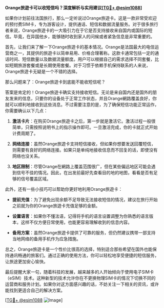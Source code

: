 **Orange旅遊卡可以收短信吗？深度解析与实用建议[[TG💪+ @esim1088](https://t.me/s/esim1088)]**

如果你计划前往法国旅行，那么一定听说过Orange旅遊卡。这是一款非常受欢迎的预付费SIM卡，专为游客设计，提供通话、短信和数据流量服务。对于很多旅行者来说，Orange旅遊卡的一大吸引力在于它是否支持接收来自国内或国际的短信。毕竟，在异国他乡，能够随时收到家人的问候或者紧急信息是非常重要的。

首先，让我们来了解一下Orange旅遊卡的基本情况。Orange是法国最大的电信运营商之一，其提供的旅遊卡以简单易用、价格合理著称。这款卡通常包括一定的通话时间、短信数量以及数据流量额度。用户可以根据自己的需求选择不同套餐，比如短期旅游套餐或是长期使用套餐。对于习惯于依赖手机保持联系的人来说，Orange旅遊卡无疑是一个不错的选择。

那么问题来了：Orange旅遊卡到底能不能收短信呢？

答案是肯定的！Orange旅遊卡确实支持接收短信。无论是来自国内还是国外的朋友发来的信息，只要你的设备处于正常工作状态，并且Orange網路覆盖良好，你就可以顺利地接收到这些消息。不过需要注意的是，为了确保短信功能正常运作，你需要确认以下几点：

1. **激活卡片**：在购买Orange旅遊卡之后，第一步就是激活它。激活过程一般很简单，只需按照说明书上的指示操作即可。一旦激活完成，你的卡就正式开始计费周期了。

2. **网络连接**：虽然Orange旅遊卡支持短信接收，但如果你想要发送回覆短信，则需要有良好的网络连接。如果只是单纯地接收信息而不回复的话，即使没有网络也没关系。

3. **地区限制**：尽管Orange在網路上覆盖范围很广，但在某些偏远地区可能会遇到信号不佳的情况。因此，在出发前最好先查看目的地的地图，看看是否有足够的信号覆盖区域。

此外，还有一些小技巧可以帮助你更好地利用Orange旅遊卡：

- **提前充值**：为了避免出现余额不足导致无法接收短信的情况，建议在旅行开始之前就为你的Orange旅遊卡充值足够的金额。
  
- **设置语言**：如果你不懂法语，记得将手机的语言设置调整为你熟悉的语言版本，这样不仅方便日常使用，也能更容易理解收到的信息内容。

- **备用方案**：虽然Orange旅遊卡提供了可靠的服务，但仍然建议携带一部支持当地网络的备用手机作为应急措施。

总之，Orange旅遊卡是一个性价比很高的选择，特别适合那些希望在国外也能保持通讯畅通的旅客们。通过正确的使用方法，你可以轻松地享受便捷的短信服务，让旅途更加安心愉快。

最后提醒大家一句，随着科技的发展，越来越多的人开始倾向于使用电子SIM卡（eSIM）技术。这种新型的技术允许你在不更换物理SIM卡的情况下切换不同的运营商和服务计划。如果你对这方面感兴趣的话，不妨关注一下相关的资讯，或许能找到更适合自己的解决方案。

[[TG💪+ @esim1088](https://t.me/s/esim1088) ![Image](https://i.postimg.cc/4NQfJmqS/Snipaste-2025-05-13-00-14-12.png)]